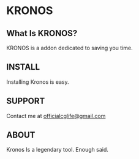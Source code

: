 # KRONOS



## What Is KRONOS?

KRONOS is a addon dedicated to saving you time.

## INSTALL

Installing Kronos is easy.

## SUPPORT

Contact me at officialcglife@gmail.com
## ABOUT

Kronos Is a legendary tool. Enough said.